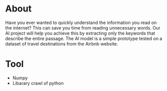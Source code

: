# About

Have you ever wanted to quickly understand the information you read on the internet? This can save you time from reading unnecessary words. Our AI project will help you achieve this by extracting only the keywords that describe the entire passage. The AI model is a simple prototype tested on a dataset of travel destinations from the Airbnb website.


# Tool 

- Numpy
- Libarary crawl of python
